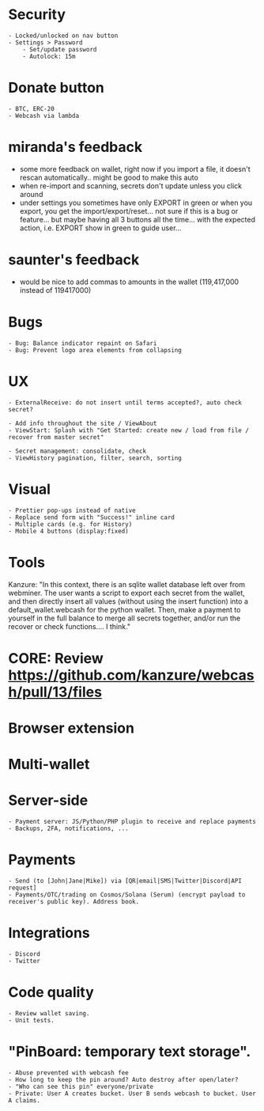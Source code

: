 # Security
    - Locked/unlocked on nav button
    - Settings > Password
        - Set/update password
        - Autolock: 15m

# Donate button
    - BTC, ERC-20
    - Webcash via lambda

# miranda's feedback
- some more feedback on wallet, right now if you import a file, it doesn't rescan automatically.. might be good to make this auto
- when re-import and scanning, secrets don't update unless you click around
- under settings you sometimes have only EXPORT in green or when you export, you get the import/export/reset... not sure if this is a bug or feature... but maybe having all 3 buttons all the time... with the expected action, i.e. EXPORT show in green to guide user...

# saunter's feedback
- would be nice to add commas to amounts in the wallet (119,417,000 instead of 119417000)

# Bugs
    - Bug: Balance indicator repaint on Safari
    - Bug: Prevent logo area elements from collapsing

# UX
    - ExternalReceive: do not insert until terms accepted?, auto check secret?

    - Add info throughout the site / ViewAbout
    - ViewStart: Splash with "Get Started: create new / load from file / recover from master secret"

    - Secret management: consolidate, check
    - ViewHistory pagination, filter, search, sorting

# Visual
    - Prettier pop-ups instead of native
    - Replace send form with "Success!" inline card
    - Multiple cards (e.g. for History)
    - Mobile 4 buttons (display:fixed)

# Tools
Kanzure: "In this context, there is an sqlite wallet database left over from webminer. The user wants a script to export each secret from the wallet, and then directly insert all values (without using the insert function) into a default_wallet.webcash for the python wallet. Then, make a payment to yourself in the full balance to merge all secrets together, and/or run the recover or check functions.... I think."

# CORE: Review https://github.com/kanzure/webcash/pull/13/files

# Browser extension

# Multi-wallet

# Server-side
    - Payment server: JS/Python/PHP plugin to receive and replace payments
    - Backups, 2FA, notifications, ...

# Payments
    - Send (to [John|Jane|Mike]) via [QR|email|SMS|Twitter|Discord|API request]
    - Payments/OTC/trading on Cosmos/Solana (Serum) (encrypt payload to receiver's public key). Address book.

# Integrations
    - Discord
    - Twitter

# Code quality
    - Review wallet saving.
    - Unit tests.

# "PinBoard: temporary text storage".
    - Abuse prevented with webcash fee
    - How long to keep the pin around? Auto destroy after open/later?
    - "Who can see this pin" everyone/private
    - Private: User A creates bucket. User B sends webcash to bucket. User A claims.
